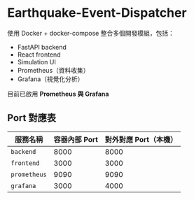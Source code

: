 # Earthquake-Event-Dispatcher

使用 Docker + docker-compose 整合多個開發模組，包括：

- FastAPI backend
- React frontend
- Simulation UI
- Prometheus（資料收集）
- Grafana（視覺化分析）

目前已啟用 **Prometheus 與 Grafana**

## Port 對應表

| 服務名稱       | 容器內部 Port | 對外對應 Port（本機） |
|----------------|----------------|------------------------|
| `backend`      | 8000           | 8000                   |
| `frontend`     | 3000           | 3000                   |
| `prometheus`   | 9090           | 9090                   |
| `grafana`      | 3000           | 4000                   |
